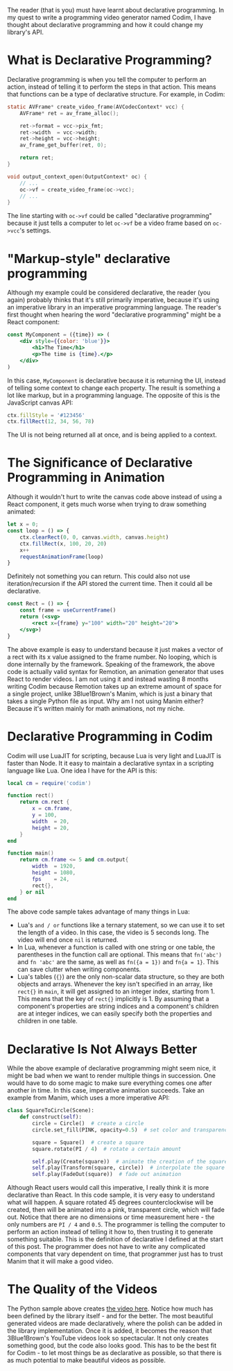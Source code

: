 The reader (that is you) must have learnt about declarative programming.
In my quest to write a programming video generator named Codim,
I have thought about declarative programming and how it could change my library's API.

# What is Declarative Programming?
Declarative programming is when you tell the computer to perform an action,
instead of telling it to perform the steps in that action.
This means that functions can be a type of declarative structure.
For example, in Codim:
```c
static AVFrame* create_video_frame(AVCodecContext* vcc) {
    AVFrame* ret = av_frame_alloc();

    ret->format = vcc->pix_fmt;
    ret->width  = vcc->width;
    ret->height = vcc->height;
    av_frame_get_buffer(ret, 0);

    return ret;
}

void output_context_open(OutputContext* oc) {
    // ...
    oc->vf = create_video_frame(oc->vcc);
    // ...
}
```
The line starting with `oc->vf` could be called "declarative programming" because it just
tells a computer to let `oc->vf` be a video frame based on `oc->vcc`'s settings.

# "Markup-style" declarative programming
Although my example could be considered declarative, the reader (you again) probably thinks
that it's still primarily imperative, because it's using an imperative library in an
imperative programming language. The reader's first thought when hearing the word
"declarative programming" might be a React component:
```jsx
const MyComponent = ({time}) => (
    <div style={{color: 'blue'}}>
        <h1>The Time</h1>
        <p>The time is {time}.</p>
    </div>
)
```
In this case, `MyComponent` is declarative because it is returning the UI,
instead of telling some context to change each property.
The result is something a lot like markup, but in a programming language.
The opposite of this is the JavaScript canvas API:
```js
ctx.fillStyle = '#123456'
ctx.fillRect(12, 34, 56, 78)
```
The UI is not being returned all at once, and is being applied to a context.

# The Significance of Declarative Programming in Animation
Although it wouldn't hurt to write the canvas code above instead of using a React component,
it gets much worse when trying to draw something animated:
```js
let x = 0;
const loop = () => {
    ctx.clearRect(0, 0, canvas.width, canvas.height)
    ctx.fillRect(x, 100, 20, 20)
    x++
    requestAnimationFrame(loop)
}
```
Definitely not something you can return. This could also not use iteration/recursion if the API stored the current time. Then it could all be declarative.
```jsx
const Rect = () => {
    const frame = useCurrentFrame()
    return (<svg>
        <rect x={frame} y="100" width="20" height="20">
    </svg>)
}
```
The above example is easy to understand because it just makes a vector of a rect with its
x value assigned to the frame number. No looping, which is done internally by the framework.
Speaking of the framework, the above code is actually valid syntax for Remotion, an animation
generator that uses React to render videos. I am not using it and instead wasting 8 months writing Codim because Remotion takes up an extreme amount of space for a single project, unlike 3Blue1Brown's Manim, which is just a binary that takes a single Python file as input.
Why am I not using Manim either? Because it's written mainly for math animations, not my niche.

# Declarative Programming in Codim
Codim will use LuaJIT for scripting, because Lua is very light and LuaJIT is faster than Node.
It it easy to maintain a declarative syntax in a scripting language like Lua.
One idea I have for the API is this:
```lua
local cm = require('codim')

function rect()
    return cm.rect {
        x = cm.frame,
        y = 100,
        width  = 20,
        height = 20,
    }
end

function main()
    return cm.frame <= 5 and cm.output{
        width  = 1920,
        height = 1080,
        fps    = 24,
        rect{},
    } or nil
end
```
The above code sample takes advantage of many things in Lua:

- Lua's `and / or` functions like a ternary statement, so we can use it to set the length of a video. In this case, the video is 5 seconds long. The video will end once `nil` is returned.
- In Lua, whenever a function is called with one string or one table, the parentheses in the function call are optional. This means that `fn('abc')` and `fn 'abc'` are the same, as well as `fn({a = 1})` and `fn{a = 1}`. This can save clutter when writing components.
- Lua's tables (`{}`) are the only non-scalar data structure, so they are both objects and arrays. Whenever the key isn't specified in an array, like `rect{}` in `main`, it will get assigned to an integer index, starting from 1. This means that the key of `rect{}` implicitly is 1. By assuming that a component's properties are string indices and a component's children are at integer indices, we can easily specify both the properties and children in one table.

# Declarative Is Not Always Better
While the above example of declarative programming might seem nice, it might be bad when we want to render multiple things in succession. One would have to do some magic to make sure everything comes one after another in time. In this case, imperative animation succeeds.
Take an example from Manim, which uses a more imperative API:
```py
class SquareToCircle(Scene):
    def construct(self):
        circle = Circle()  # create a circle
        circle.set_fill(PINK, opacity=0.5)  # set color and transparency

        square = Square()  # create a square
        square.rotate(PI / 4)  # rotate a certain amount

        self.play(Create(square))  # animate the creation of the square
        self.play(Transform(square, circle))  # interpolate the square into the circle
        self.play(FadeOut(square))  # fade out animation
```
Although React users would call this imperative, I really think it is more declarative than React. In this code sample, it is very easy to understand what will happen. A square rotated 45 degrees counterclockwise will be created, then will be animated into a pink, transparent circle, which will fade out. Notice that there are no dimensions or time measurement here - the only numbers are `PI / 4` and `0.5`. The programmer is telling the computer to perform an action instead of telling it how to, then trusting it to generate something suitable. This is the definition of declarative I defined at the start of this post. The programmer does not have to write any complicated components that vary dependent on time, that programmer just has to trust Manim that it will make a good video.

# The Quality of the Videos
The Python sample above creates [the video here](https://docs.manim.community/en/stable/tutorials/SquareToCircle2-1.mp4). Notice how much has been defined by the library itself - and for the better. The most beautiful generated videos are made declaratively, where the polish can be added in the library implementation. Once it is added, it becomes the reason that 3Blue1Brown's YouTube videos look so spectacular. It not only creates something good, but the code also looks good. This has to be the best fit for Codim - to let most things be as declarative as possible, so that there is as much potential to make beautiful videos as possible.
